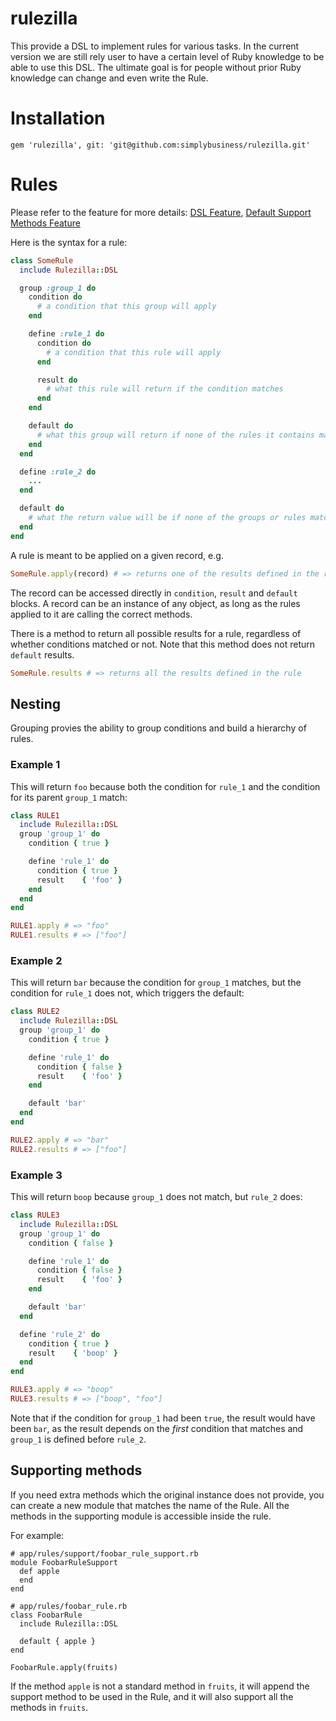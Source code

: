 rulezilla
=========

This provide a DSL to implement rules for various tasks. In the current version we are still rely user to have a certain level of Ruby knowledge to be able to use this DSL. The ultimate goal is for people without prior Ruby knowledge can change and even write the Rule.


# Installation

	gem 'rulezilla', git: 'git@github.com:simplybusiness/rulezilla.git'

# Rules

Please refer to the feature for more details:
[DSL Feature](spec/features/rulezilla_dsl_framwork.feature),
[Default Support Methods Feature](spec/features/default_support_methods.feature)


Here is the syntax for a rule:

```ruby
class SomeRule
  include Rulezilla::DSL

  group :group_1 do
    condition do
      # a condition that this group will apply
    end

    define :rule_1 do
      condition do
        # a condition that this rule will apply
      end

      result do
        # what this rule will return if the condition matches
      end
    end

    default do
      # what this group will return if none of the rules it contains match
    end
  end

  define :rule_2 do
    ...
  end

  default do
    # what the return value will be if none of the groups or rules match
  end
end
```

A rule is meant to be applied on a given record, e.g.

```ruby
SomeRule.apply(record) # => returns one of the results defined in the rule
```

The record can be accessed directly in `condition`, `result` and `default` blocks. A record can be an instance of any object, as long as the rules applied to it are calling the correct methods.

There is a method to return all possible results for a rule, regardless of whether conditions matched or not. Note that this method does not return `default` results.

```ruby
SomeRule.results # => returns all the results defined in the rule
```

## Nesting

Grouping provies the ability to group conditions and build a hierarchy of rules.

### Example 1
This will return `foo` because both the condition for `rule_1` and the condition for its parent `group_1` match:

```ruby
class RULE1
  include Rulezilla::DSL
  group 'group_1' do
    condition { true }

    define 'rule_1' do
      condition { true }
      result    { 'foo' }
    end
  end
end

RULE1.apply # => "foo"
RULE1.results # => ["foo"]
```

### Example 2
This will return `bar` because the condition for `group_1` matches, but the condition for `rule_1` does not, which triggers the default:

```ruby
class RULE2
  include Rulezilla::DSL
  group 'group_1' do
    condition { true }

    define 'rule_1' do
      condition { false }
      result    { 'foo' }
    end

    default 'bar'
  end
end

RULE2.apply # => "bar"
RULE2.results # => ["foo"]
```

### Example 3
This will return `boop` because `group_1` does not match, but `rule_2` does:

```ruby
class RULE3
  include Rulezilla::DSL
  group 'group_1' do
    condition { false }

    define 'rule_1' do
      condition { false }
      result    { 'foo' }
    end

    default 'bar'
  end

  define 'rule_2' do
    condition { true }
    result    { 'boop' }
  end
end

RULE3.apply # => "boop"
RULE3.results # => ["boop", "foo"]
```

Note that if the condition for `group_1` had been `true`, the result would have been `bar`, as the result depends on the *first* condition that matches and `group_1` is defined before `rule_2`.


## Supporting methods

If you need extra methods which the original instance does not provide, you can create a new module that matches the name of the Rule. All the methods in the supporting module is accessible inside the rule.

For example:

    # app/rules/support/foobar_rule_support.rb
    module FoobarRuleSupport
      def apple
      end
    end

    # app/rules/foobar_rule.rb
    class FoobarRule
      include Rulezilla::DSL

      default { apple }
    end

    FoobarRule.apply(fruits)

If the method `apple` is not a standard method in `fruits`, it will append the support method to be used in the Rule, and it will also support all the methods in `fruits`.
